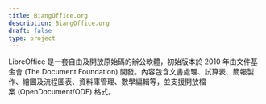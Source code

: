 ```yaml
---
title: BiangOffice.org
description: BiangOffice.org
draft: false
type: project
---
```

LibreOffice 是一套自由及開放原始碼的辦公軟體，初始版本於 2010 年由文件基金會 (The Document Foundation) 開發。內容包含文書處理、試算表、簡報製作、繪圖及流程圖表、資料庫管理、數學編輯等，並支援開放檔案 (OpenDocument/ODF) 格式。